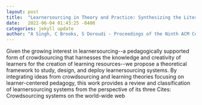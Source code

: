 ```yaml
---
layout: post
title:  "Learnersourcing in Theory and Practice: Synthesizing the Literature and Charting the Future"
date:   2022-06-04 01:43:25 -0400
categories: jekyll update
author: "A Singh, C Brooks, S Doroudi - Proceedings of the Ninth ACM Conference on , 2022"
---
```

Given the growing interest in learnersourcing--a pedagogically supported form of crowdsourcing that harnesses the knowledge and creativity of learners for the creation of learning resources--we propose a theoretical framework to study, design, and deploy learnersourcing systems. By integrating ideas from crowdsourcing and learning theories focusing on learner-centered pedagogy, this work provides a review and classification of learnersourcing systems from the perspective of its three  Cites: Crowdsourcing systems on the world-wide web